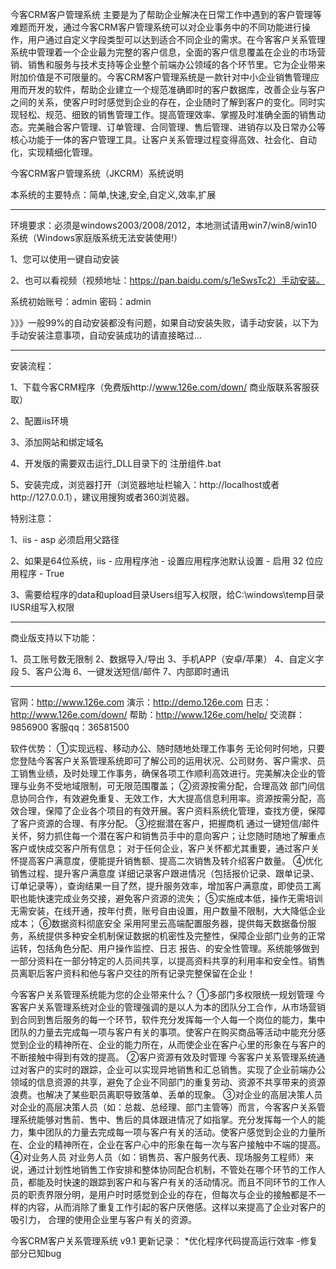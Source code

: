 今客CRM客户管理系统
主要是为了帮助企业解决在日常工作中遇到的客户管理等难题而开发，通过今客CRM客户管理系统可以对企业事务中的不同功能进行操作，用户通过自定义字段类型可以达到适合不同企业的需求。在今客客户关系管理系统中管理着一个企业最为完整的客户信息，全面的客户信息覆盖在企业的市场营销、销售和服务与技术支持等企业整个前端办公领域的各个环节里。它为企业带来附加价值是不可限量的。今客CRM客户管理系统是一款针对中小企业销售管理应用而开发的软件，帮助企业建立一个规范准确即时的客户数据库，改善企业与客户之间的关系，使客户时时感觉到企业的存在，企业随时了解到客户的变化。同时实现轻松、规范、细致的销售管理工作。提高管理效率、掌握及时准确全面的销售动态。完美融合客户管理、订单管理、合同管理、售后管理、进销存以及日常办公等核心功能于一体的客户管理工具。让客户关系管理过程变得高效、社会化、自动化，实现精细化管理。

今客CRM客户管理系统（JKCRM）系统说明

本系统的主要特点：简单,快速,安全,自定义,效率,扩展 

**********************************************************

环境要求：必须是windows2003/2008/2012，本地测试请用win7/win8/win10系统（Windows家庭版系统无法安装使用!）

1、您可以使用一键自动安装

2、也可以看视频（视频地址：https://pan.baidu.com/s/1eSwsTc2）手动安装。

系统初始账号：admin  密码：admin


》》》一般99%的自动安装都没有问题，如果自动安装失败，请手动安装，以下为手动安装注意事项，自动安装成功的请直接略过...

----------------------------------------------------------

安装流程：

1、下载今客CRM程序（免费版http://www.126e.com/down/  商业版联系客服获取）

2、配置iis环境

3、添加网站和绑定域名

4、开发版的需要双击运行_DLL目录下的 注册组件.bat

5、安装完成，浏览器打开（浏览器地址栏输入：http://localhost或者http://127.0.0.1），建议用搜狗或者360浏览器。


特别注意：

1、iis - asp 必须启用父路径

2、如果是64位系统，iis - 应用程序池 - 设置应用程序池默认设置 - 启用 32 位应用程序 - True

3、需要给程序的data和upload目录Users组写入权限，给C:\windows\temp目录IUSR组写入权限

**********************************************************

商业版支持以下功能：

 1、员工账号数无限制
 2、数据导入/导出
 3、手机APP（安卓/苹果）
 4、自定义字段
 5、客户公海
 6、一键发送短信/邮件
 7、内部即时通讯

**********************************************************

官网：http://www.126e.com
演示：http://demo.126e.com
日志：http://www.126e.com/down/
帮助：http://www.126e.com/help/
交流群：9856900
客服qq：36581500

软件优势：
①实现远程、移动办公、随时随地处理工作事务
无论何时何地，只要您登陆今客客户关系管理系统即可了解公司的运用状况、公司财务、客户需求、员工销售业绩，及时处理工作事务，确保各项工作顺利高效进行。完美解决企业的管理与业务不受地域限制，可无限范围覆盖；
②资源按需分配，合理高效
部门间信息协同合作，有效避免重复、无效工作，大大提高信息利用率。资源按需分配，高效合理，保障了企业各个项目的有效开展。客户资料系统化管理，查找方便，保障了客户资源的合理、有序分配。
③挖掘潜在客户，把握商机
通过一键短信/邮件关怀，努力抓住每一个潜在客户和销售员手中的意向客户；让您随时随地了解重点客户或快成交客户所有信息； 对于任何企业，客户关怀都尤其重要，通过客户关怀提高客户满意度，便能提升销售额、提高二次销售及转介绍客户数量。
④优化销售过程、提升客户满意度
详细记录客户跟进情况（包括报价记录、跟单记录、订单记录等），查询结果一目了然，提升服务效率，增加客户满意度，即使员工离职也能快速完成业务交接，避免客户资源的流失；
⑤实施成本低，操作无需培训
无需安装，在线开通，按年付费，账号自由设置，用户数量不限制，大大降低企业成本；
⑥数据资料彻底安全
采用阿里云高端配置服务器，提供每天数据备份服务，系统提供多种安全机制保证数据的机密性及完整性，保障企业部门业务的正常运转，包括角色分配、用户操作监控、日志 报告、的安全性管理。系统能够做到一部分资料在一部分特定的人员间共享，以提高资料共享的利用率和安全性。销售员离职后客户资料和他与客户交往的所有记录完整保留在企业！

今客客户关系管理系统能为您的企业带来什么？
①多部门多权限统一规划管理
今客客户关系管理系统对企业的管理强调的是以人为本的团队分工合作，从市场营销到合同到售后服务的每一个环节，软件充分发挥每一个人每一个岗位的能力，集中团队的力量去完成每一项与客户有关的事项。使客户在购买商品等活动中能充分感觉到企业的精神所在、企业的能力所在，从而使企业在客户心里的形象在与客户的不断接触中得到有效的提高。
②客户资源有效及时管理
今客客户关系管理系统通过对客户的实时的跟踪，企业可以实现异地销售和汇总销售。实现了企业前端办公领域的信息资源的共享，避免了企业不同部门的重复劳动、资源不共享带来的资源浪费。也解决了某些职员离职导致落单、丢单的现象。
③对企业的高层决策人员
对企业的高层决策人员（如：总裁、总经理、部门主管等）而言，今客客户关系管理系统能够对售前、售中、售后的具体跟进情况了如指掌。充分发挥每一个人的能力，集中团队的力量去完成每一项与客户有关的活动。使客户感觉到企业的力量所在、企业的精神所在，企业在客户心中的形象在每一次与客户接触中不端的提高。
④对业务人员
对业务人员（如：销售员、客户服务代表、现场服务工程师）来说，通过计划性地销售工作安排和整体协同配合机制，不管处在哪个环节的工作人员，都能及时快速的跟踪到客户和与客户有关的活动情况。而且不同环节的工作人员的职责界限分明，是用户时时感觉到企业的存在，但每次与企业的接触都是不一样的内容，从而消除了重复工作引起的客户厌倦感。这样以来提高了企业对客户的吸引力， 合理的使用企业里与客户有关的资源。

今客CRM客户关系管理系统 v9.1 更新记录：
*优化程序代码提高运行效率
-修复部分已知bug